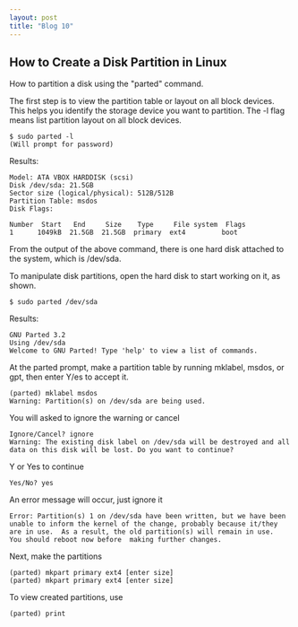 ```yaml
---
layout: post
title: "Blog 10"
---
```

How to Create a Disk Partition in Linux
---------------------------------------

How to partition a disk using the "parted" command.

The first step is to view the partition table or layout on all block devices. This helps you identify the storage device you want to partition. The -l flag means list partition layout on all block devices.

	$ sudo parted -l
	(Will prompt for password)

Results:

	Model: ATA VBOX HARDDISK (scsi)
	Disk /dev/sda: 21.5GB
	Sector size (logical/physical): 512B/512B
	Partition Table: msdos
	Disk Flags:

	Number  Start   End     Size    Type     File system  Flags
	1      1049kB  21.5GB  21.5GB  primary  ext4         boot

From the output of the above command, there is one hard disk attached to the system, which is /dev/sda.

To manipulate disk partitions, open the hard disk to start working on it, as shown.

	$ sudo parted /dev/sda

Results:

	GNU Parted 3.2
	Using /dev/sda
	Welcome to GNU Parted! Type 'help' to view a list of commands.

At the parted prompt, make a partition table by running mklabel, msdos, or gpt, then enter Y/es to accept it.

	(parted) mklabel msdos
	Warning: Partition(s) on /dev/sda are being used.

You will asked to ignore the warning or cancel

	Ignore/Cancel? ignore                                                	 
	Warning: The existing disk label on /dev/sda will be destroyed and all data on this disk will be lost. Do you want to continue?

Y or Yes to continue

	Yes/No? yes

An error message will occur, just ignore it

	Error: Partition(s) 1 on /dev/sda have been written, but we have been unable to inform the kernel of the change, probably because it/they are in use.  As a	result, the old partition(s) will remain in use.  You should reboot now before	making further changes.

Next, make the partitions

	(parted) mkpart primary ext4 [enter size]
	(parted) mkpart primary ext4 [enter size]

To view created partitions, use

	(parted) print
